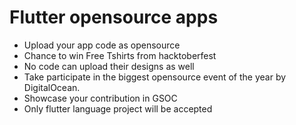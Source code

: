 
# Flutter opensource apps

* Upload your app code as opensource
* Chance to win Free Tshirts from hacktoberfest
* No code can upload their designs as well
* Take participate in the biggest opensource event of the year by DigitalOcean.
* Showcase your contribution in GSOC
* Only flutter language project will be accepted
